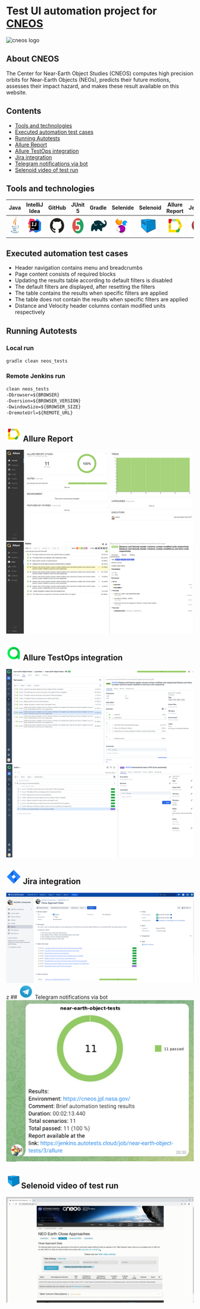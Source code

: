 # Test UI automation project for [CNEOS](https://cneos.jpl.nasa.gov/)
<img alt="cneos logo" src="https://cneos.jpl.nasa.gov/images/cneos_logo.png" />

## About CNEOS
The Center for Near-Earth Object Studies (CNEOS) computes high precision orbits for Near-Earth Objects (NEOs), predicts their future motions, assesses their impact hazard, and makes these result available on this website.

## Contents
- <a href="#technologies">Tools and technologies</a>
- <a href="#testcases">Executed automation test cases</a>
- <a href="#running">Running Autotests</a>
- <a href="#report">Allure Report</a>
- <a href="#testops">Allure TestOps integration</a>
- <a href="#jira">Jira integration</a>
- <a href="#telegram">Telegram notifications via bot</a>
- <a href="#video">Selenoid video of test run</a>

<a id="technologies"></a>
## Tools and technologies
 Java                                                                                                       | IntelliJ  <br>  Idea                                                                                               | GitHub                                                                                                     | JUnit 5                                                                                                           | Gradle                                                                                                     | Selenide                                                                                                         | Selenoid                                                                                                                  | Allure <br> Report                                                                                                         |  Jenkins                                                                                                        |   Jira                                                                                                              | Telegram                                                                                                            |Allure <br> TestOps                                                                                                          
|:----------------------------------------------------------------------------------------------------------|--------------------------------------------------------------------------------------------------------------------|------------------------------------------------------------------------------------------------------------|-------------------------------------------------------------------------------------------------------------------|------------------------------------------------------------------------------------------------------------|------------------------------------------------------------------------------------------------------------------|---------------------------------------------------------------------------------------------------------------------------|----------------------------------------------------------------------------------------------------------------------------|-----------------------------------------------------------------------------------------------------------------|---------------------------------------------------------------------------------------------------------------------|---------------------------------------------------------------------------------------------------------------------|----------------------------------------------------------------------------------------------------------------------------------:|
| <a href="https://www.java.com/"><img src="images/logo/Java.svg" width="50" height="50"  alt="Java"/></a>  | <a href="https://www.jetbrains.com/idea/"><img src="images/logo/Idea.svg" width="50" height="50"  alt="IDEA"/></a> | <a href="https://github.com/"><img src="images/logo/GitHub.svg" width="50" height="50"  alt="Github"/></a> | <a href="https://junit.org/junit5/"><img src="images/logo/Junit5.svg" width="50" height="50"  alt="JUnit 5"/></a> | <a href="https://gradle.org/"><img src="images/logo/Gradle.svg" width="50" height="50"  alt="Gradle"/></a> | <a href="https://selenide.org/"><img src="images/logo/Selenide.svg" width="50" height="50"  alt="Selenide"/></a> | <a href="https://aerokube.com/selenoid/"><img src="images/logo/Selenoid.svg" width="50" height="50"  alt="Selenoid"/></a> | <a href="https://github.com/allure-framework"><img src="images/logo/Allure.svg" width="50" height="50"  alt="Allure"/></a> |<a href="https://www.jenkins.io/"><img src="images/logo/Jenkins.svg" width="50" height="50"  alt="Jenkins"/></a> | <a href="https://www.atlassian.com/software/jira/"><img src="images/logo/Jira.svg" width="50" height="50" alt="Java" title="Java"/></a> | <a href="https://web.telegram.org/"><img src="images\logo\Telegram.svg" width="50" height="50" alt="Telegram"/></a> |<a href="https://qameta.io/"><img src="images\logo\Allure_TO.svg" width="50" height="50" alt="Allure_TO"/></a> |

<a id="testcases"></a>
## Executed automation test cases
- Header navigation contains menu and breadcrumbs
- Page content consists of required blocks
- Updating the results table according to default filters is disabled
- The default filters are displayed, after resetting the filters
- The table contains the results when specific filters are applied
- The table does not contain the results when specific filters are applied
- Distance and Velocity header columns contain modified units respectively

<a id="running"></a>
## Running Autotests

### Local run
```
gradle clean neos_tests
```

### Remote Jenkins run
```
clean neos_tests
-Dbrowser=${BROWSER}
-Dversion=${BROWSER_VERSION}
-DwindowSize=${BROWSER_SIZE}
-DremoteUrl=${REMOTE_URL}
```
<a id="report"></a>
## <img alt="Allure Reports" src="images/logo/Allure.svg" width="40" height="40"/> Allure Report
<img title="Allure Overview" src="images/attachment/allureOverview.png"> 
<img title="Allure Suites" src="images/attachment/allureSuites.png"> 

<a id="testops"></a>
## <img alt="Allure TestOps" src="images/logo/Allure_TO.svg" width="40" height="40"/> Allure TestOps integration
<img title="TestOps Results" src="images/attachment/testsOpsResults.png"> 
<img title="TestOps Suites" src="images/attachment/testOpsSuites.png"> 

<a id="jira"></a>
## <img alt="Jira" src="images/logo/Jira.svg" width="40" height="40"/> Jira integration
<img title="Jira integration" src="images/attachment/jira.png"> 
z
<a id="telegram"></a>
## <img alt="Telegram" src="images/logo/Telegram.svg" width="40" height="40"/> Telegram notifications via bot 
<img title="Telegram notifications via bot" src="images/attachment/telegram.png">  

<a id="video"></a>
## <img alt="Selenoid" src="images/logo/Selenoid.svg" width="40" height="40"/>Selenoid video of test run
<img title="Selenoid video of test run" src="images/attachment/video.gif"> 